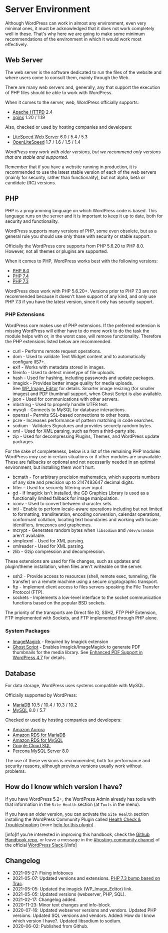 # Server Environment

Although WordPress can work in almost any environment, even very minimal ones, it must be acknowledged that it does not work completely well in these. That's why here we are going to make some minimum recommendations of the environment in which it would work most effectively.

## Web Server

The web server is the software dedicated to run the files of the website and where users come to consult them, mainly through the Web.

There are many web servers and, generally, any that support the execution of PHP files should be able to work with WordPress.

When it comes to the server, web, WordPress officially supports:

* [Apache HTTPD](https://httpd.apache.org/) 2.4
* [nginx](https://nginx.org/) 1.20 / 1.19

Also, checked or used by hosting companies and developers:

* [LiteSpeed Web Server](https://www.litespeedtech.com/products/litespeed-web-server) 6.0 / 5.4 / 5.3
* [OpenLiteSpeed](https://openlitespeed.org/) 1.7 / 1.6 / 1.5 / 1.4

_WordPress may work with older versions, but we recommend only versions that are stable and supported._

Remember that if you have a website running in production, it is recommended to use the latest stable version of each of the web servers (mainly for security, rather than functionality), but not alpha, beta or candidate (RC) versions.

## PHP

PHP is a programming language on which WordPress code is based. This language runs on the server and it is important to keep it up to date, both for security and functionality.

WordPress supports many versions of PHP, some even obsolete, but as a general rule you should use only those with security or stable support.

Officially the WordPress core supports from PHP 5.6.20 to PHP 8.0. However, not all themes or plugins are supported.

When it comes to PHP, WordPress works best with the following versions:

* [PHP 8.0](https://www.php.net/ChangeLog-8.php#PHP_8_0)
* [PHP 7.4](https://www.php.net/ChangeLog-7.php#PHP_7_4)
* [PHP 7.3](https://www.php.net/ChangeLog-7.php#PHP_7_3)

WordPress does work with PHP 5.6.20+. Versions prior to PHP 7.3 are not recommended because it doesn't have support of any kind, and only use PHP 7.3 if you have the latest version, since it only has security support.

### PHP Extensions

WordPress core makes use of PHP extensions. If the preferred extension is missing WordPress will either have to do more work to do the task the module helps with or, in the worst case, will remove functionality. Therefore the PHP extensions listed below are recommended.

*   curl - Performs remote request operations.
*   dom - Used to validate Text Widget content and to automatically configure IIS7+.
*   exif - Works with metadata stored in images.
*   fileinfo - Used to detect mimetype of file uploads.
*   hash - Used for hashing, including passwords and update packages.
*   imagick - Provides better image quality for media uploads. See [WP\_Image\_Editor](https://developer.wordpress.org/reference/classes/wp_image_editor/) for details. Smarter image resizing (for smaller images) and PDF thumbnail support, when Ghost Script is also available.
*   json - Used for communications with other servers.
*   mbstring - Used to properly handle UTF8 text.
*   mysqli - Connects to MySQL for database interactions.
*   openssl - Permits SSL-based connections to other hosts.
*   pcre - Increases performance of pattern matching in code searches.
*   sodium - Validates Signatures and provides securely random bytes.
*   xml - Used for XML parsing, such as from a third-party site.
*   zip - Used for decompressing Plugins, Themes, and WordPress update packages.

For the sake of completeness, below is a list of the remaining PHP modules WordPress _may_ use in certain situations or if other modules are unavailable. These are fallbacks or optional and not necessarily needed in an optimal environment, but installing them won't hurt.

*   bcmath - For arbitrary precision mathematics, which supports numbers of any size and precision up to 2147483647 decimal digits.
*   filter – Used for securely filtering user input.
*   gd - If Imagick isn't installed, the GD Graphics Library is used as a functionally limited fallback for image manipulation.
*   iconv - Used to convert between character sets.
*   intl - Enable to perform locale-aware operations including but not limited to formatting, transliteration, encoding conversion, calendar operations, conformant collation, locating text boundaries and working with locale identifiers, timezones and graphemes.
*   mcrypt - Generates random bytes when `libsodium` and `/dev/urandom` aren't available.
*   simplexml - Used for XML parsing.
*   xmlreader - Used for XML parsing.
*   zlib - Gzip compression and decompression.

These extensions are used for file changes, such as updates and plugin/theme installation, when files aren't writeable on the server.

*   ssh2 - Provide access to resources (shell, remote exec, tunneling, file transfer) on a remote machine using a secure cryptographic transport.
*   ftp - Implement client access to files servers speaking the File Transfer Protocol (FTP).
*   sockets - Implements a low-level interface to the socket communication functions based on the popular BSD sockets.

The priority of the transports are Direct file IO, SSH2, FTP PHP Extension, FTP implemented with Sockets, and FTP implemented through PHP alone.

### System Packages

*   [ImageMagick](https://imagemagick.org/) - Required by Imagick extension
*   [Ghost Script](https://www.ghostscript.com/) - Enables Imagick/ImageMagick to generate PDF thumbnails for the media library. See [Enhanced PDF Support in WordPress 4.7](https://make.wordpress.org/core/2016/11/15/enhanced-pdf-support-4-7/) for details.

## Database

For data storage, WordPress uses systems compatible with MySQL.

Officially supported by WordPress:

* [MariaDB](https://mariadb.org/) 10.5 / 10.4 / 10.3 / 10.2
* [MySQL](https://dev.mysql.com/downloads/mysql/) 8.0 / 5.7

Checked or used by hosting companies and developers:

* [Amazon Aurora](https://aws.amazon.com/rds/aurora/)
* [Amazon RDS for MariaDB](https://aws.amazon.com/rds/mariadb/)
* [Amazon RDS for MySQL](https://aws.amazon.com/rds/mysql/)
* [Google Cloud SQL](https://cloud.google.com/sql/)
* [Percona MySQL Server](https://www.percona.com/software/mysql-database) 8.0

The use of these versions is recommended, both for performance and security reasons, although previous versions usually work without problems.

## How do I know which version I have?

If you have WordPress 5.2+, the WordPress Admin already has tools with that information in the `Site Health` section (at `Tools` in the menu).

If you have an older version, you can activate the `Site Health` section installing the WordPress Community Plugin called [Health Check & Troubleshooting](https://wordpress.org/plugins/health-check/) (more [help for this plugin](https://make.wordpress.org/support/handbook/appendix/troubleshooting-using-the-health-check/)).

[info]If you’re interested in improving this handbook, check the [Github Handbook repo](https://github.com/WordPress/hosting-handbook/), or leave a message in the [#hosting-community channel](https://wordpress.slack.com/archives/hosting-community/) of the official [WordPress Slack](https://make.wordpress.org/chat/).[/info]

## Changelog

- 2021-05-27: Fixing infoboxes
- 2021-05-07: Updated versions and extensions. [PHP 7.3 bump based on Trac](https://meta.trac.wordpress.org/changeset/10960).
- 2021-05-05: Updated the imagick (WP\_Image\_Editor) link.
- 2021-05-05: Updated versions (webserver, PHP, SQL).
- 2021-02-17: Changelog added.
- 2020-11-23: Minor text changes and info-block.
- 2020-07-16: Updated webserver versions and vendors. Updated PHP versions. Updated SQL versions and vendors. Added: How do I know which version I have?. Updated libsodium to sodium.
- 2020-06-02: Published from Github.
